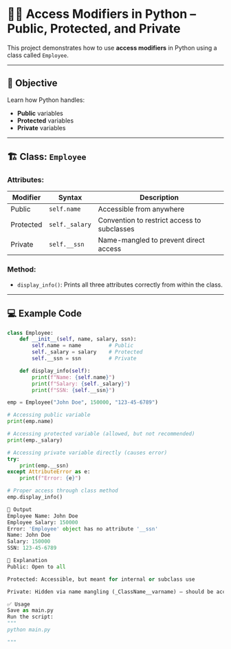 # 👨‍💼 Access Modifiers in Python – Public, Protected, and Private

This project demonstrates how to use **access modifiers** in Python using a class called `Employee`.

---

## 📌 Objective

Learn how Python handles:
- **Public** variables
- **Protected** variables
- **Private** variables

---

## 🏗️ Class: `Employee`

### Attributes:
| Modifier     | Syntax          | Description                                 |
|--------------|------------------|---------------------------------------------|
| Public       | `self.name`      | Accessible from anywhere                    |
| Protected    | `self._salary`   | Convention to restrict access to subclasses |
| Private      | `self.__ssn`     | Name-mangled to prevent direct access       |

### Method:
- `display_info()`: Prints all three attributes correctly from within the class.

---

## 💻 Example Code

```python
class Employee:
    def __init__(self, name, salary, ssn):
        self.name = name         # Public
        self._salary = salary    # Protected
        self.__ssn = ssn         # Private

    def display_info(self):
        print(f"Name: {self.name}")
        print(f"Salary: {self._salary}")
        print(f"SSN: {self.__ssn}")

emp = Employee("John Doe", 150000, "123-45-6789")

# Accessing public variable
print(emp.name)

# Accessing protected variable (allowed, but not recommended)
print(emp._salary)

# Accessing private variable directly (causes error)
try:
    print(emp.__ssn)
except AttributeError as e:
    print(f"Error: {e}")

# Proper access through class method
emp.display_info()

🧪 Output
Employee Name: John Doe
Employee Salary: 150000
Error: 'Employee' object has no attribute '__ssn'
Name: John Doe
Salary: 150000
SSN: 123-45-6789

🧠 Explanation
Public: Open to all

Protected: Accessible, but meant for internal or subclass use

Private: Hidden via name mangling (_ClassName__varname) – should be accessed through methods

✅ Usage
Save as main.py
Run the script:
"""
python main.py

"""
